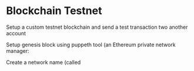 # Blockchain Testnet

Setup a custom testnet blockchain and send a test transaction two another account<br>

Setup genesis block using puppeth tool (an Ethereum private network manager:<br>

Create a network name (called 




